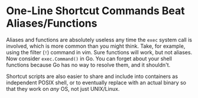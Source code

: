 # One-Line Shortcut Commands Beat Aliases/Functions

Aliases and functions are absolutely useless any time the `exec` system
call is involved, which is more common than you might think. Take, for
example, using the filter (`!`) command in vim. Sure functions will
work, but not aliases. Now consider `exec.Command()` in Go. You can
forget about your shell functions because Go has no way to resolve them,
and it shouldn't.

Shortcut scripts are also easier to share and include into containers as
independent POSIX shell, or to eventually replace with an actual binary
so that they work on *any* OS, not just UNIX/Linux.
